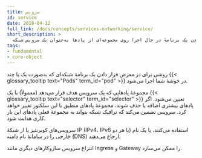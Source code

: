 ```yaml
---
title: سرویس
id: service
date: 2018-04-12
full_link: /docs/concepts/services-networking/service/
short_description: >
  روشی برای در معرض قرار دادن یک برنامهٔ در حال اجرا روی مجموعه‌ای از پادها به‌عنوان یک سرویس شبکه.
tags:
- fundamental
- core-object
---
```

 روشی برای در معرض قرار دادن یک برنامهٔ شبکه‌ای که به‌صورت یک یا چند
{{< glossary_tooltip text="Pods" term_id="pod" >}} در خوشهٔ شما اجرا می‌شود.

<!--more-->

مجموعهٔ پادهایی که یک سرویس هدف قرار می‌دهد (معمولاً) با یک
{{< glossary_tooltip text="selector" term_id="selector" >}} تعیین می‌شود. اگر پادهای بیشتری اضافه یا حذف شوند،
مجموعهٔ پادهای منطبق با این سلکتور تغییر خواهد کرد. سرویس تضمین می‌کند که ترافیک شبکه
بتواند به مجموعهٔ فعلی پادهای این بار کاری هدایت شود.

سرویس‌های کوبرنتیز یا از شبکهٔ IP (IPv4، IPv6 یا هر دو) استفاده می‌کنند، یا یک نام خارجی را در
سامانهٔ نام دامنه (DNS) ارجاع می‌دهند.

انتزاع سرویس سازوکارهای دیگری مانند Ingress و Gateway را ممکن می‌سازد.
